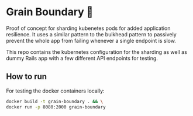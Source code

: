 # Grain Boundary 💎
Proof of concept for sharding kubenetes pods for added application resilience. It uses a similar pattern to the bulkhead pattern to passively prevent the whole app from failing whenever a single endpoint is slow.

This repo contains the kubernetes configuration for the sharding as well as dummy Rails app with a few different API endpoints for testing.

## How to run

For testing the docker containers locally:

```bash
docker build -t grain-boundary . && \
docker run -p 8080:2000 grain-boundary
```